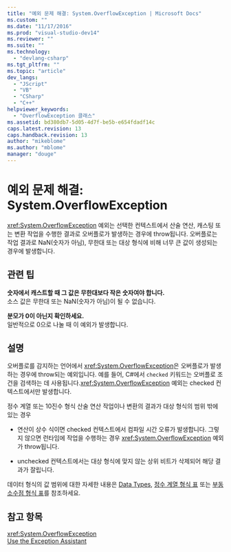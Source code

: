 ```yaml
---
title: "예외 문제 해결: System.OverflowException | Microsoft Docs"
ms.custom: ""
ms.date: "11/17/2016"
ms.prod: "visual-studio-dev14"
ms.reviewer: ""
ms.suite: ""
ms.technology: 
  - "devlang-csharp"
ms.tgt_pltfrm: ""
ms.topic: "article"
dev_langs: 
  - "JScript"
  - "VB"
  - "CSharp"
  - "C++"
helpviewer_keywords: 
  - "OverflowException 클래스"
ms.assetid: bd380db7-5d05-4d7f-be5b-e654fdadf14c
caps.latest.revision: 13
caps.handback.revision: 13
author: "mikeblome"
ms.author: "mblome"
manager: "douge"
---
```

# 예외 문제 해결: System.OverflowException
<xref:System.OverflowException> 예외는 선택한 컨텍스트에서 산술 연산, 캐스팅 또는 변환 작업을 수행한 결과로 오버플로가 발생하는 경우에 throw됩니다. 오버플로는 작업 결과로 NaN\(숫자가 아님\), 무한대 또는 대상 형식에 비해 너무 큰 값이 생성되는 경우에 발생합니다.  
  
## 관련 팁  
 **숫자에서 캐스트할 때 그 값은 무한대보다 작은 숫자여야 합니다.**  
 소스 값은 무한대 또는 NaN\(숫자가 아님\)이 될 수 없습니다.  
  
 **분모가 0이 아닌지 확인하세요.**  
 일반적으로 0으로 나눌 때 이 예외가 발생합니다.  
  
## 설명  
 오버플로를 감지하는 언어에서 <xref:System.OverflowException>은 오버플로가 발생하는 경우에 throw되는 예외입니다. 예를 들어, C\#에서 `checked` 키워드는 오버플로 조건을 검색하는 데 사용됩니다.<xref:System.OverflowException> 예외는 checked 컨텍스트에서만 발생합니다.  
  
 정수 계열 또는 10진수 형식 산술 연산 작업이나 변환의 결과가 대상 형식의 범위 밖에 있는 경우  
  
-   연산이 상수 식이면 checked 컨텍스트에서 컴파일 시간 오류가 발생합니다. 그렇지 않으면 런타임에 작업을 수행하는 경우 <xref:System.OverflowException> 예외가 throw됩니다.  
  
-   unchecked 컨텍스트에서는 대상 형식에 맞지 않는 상위 비트가 삭제되어 해당 결과가 잘립니다.  
  
 데이터 형식의 값 범위에 대한 자세한 내용은 [Data Types](/dotnet/visual-basic/language-reference/data-types/data-type-summary), [정수 계열 형식 표](/dotnet/csharp/language-reference/keywords/integral-types-table) 또는 [부동 소수점 형식 표](/dotnet/csharp/language-reference/keywords/floating-point-types-table)를 참조하세요.  
  
## 참고 항목  
 <xref:System.OverflowException>   
 [Use the Exception Assistant](../Topic/How%20to:%20Use%20the%20Exception%20Assistant.md)